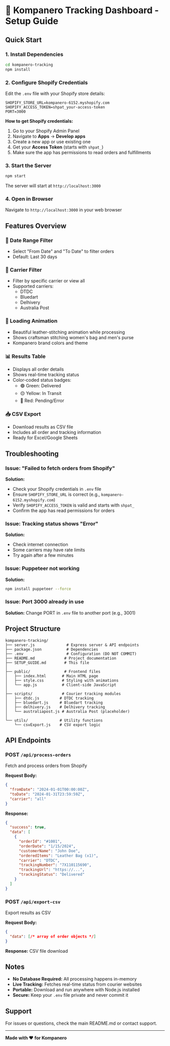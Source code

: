 # 🚀 Kompanero Tracking Dashboard - Setup Guide

## Quick Start

### 1. Install Dependencies
```bash
cd kompanero-tracking
npm install
```

### 2. Configure Shopify Credentials

Edit the `.env` file with your Shopify store details:

```env
SHOPIFY_STORE_URL=kompanero-6152.myshopify.com
SHOPIFY_ACCESS_TOKEN=shpat_your-access-token
PORT=3000
```

**How to get Shopify credentials:**
1. Go to your Shopify Admin Panel
2. Navigate to **Apps** → **Develop apps**
3. Create a new app or use existing one
4. Get your **Access Token** (starts with `shpat_`)
5. Make sure the app has permissions to read orders and fulfillments

### 3. Start the Server
```bash
npm start
```

The server will start at `http://localhost:3000`

### 4. Open in Browser
Navigate to `http://localhost:3000` in your web browser

## Features Overview

### 📅 Date Range Filter
- Select "From Date" and "To Date" to filter orders
- Default: Last 30 days

### 🚚 Carrier Filter
- Filter by specific carrier or view all
- Supported carriers:
  - DTDC
  - Bluedart
  - Delhivery
  - Australia Post

### 🎨 Loading Animation
- Beautiful leather-stitching animation while processing
- Shows craftsman stitching women's bag and men's purse
- Kompanero brand colors and theme

### 📊 Results Table
- Displays all order details
- Shows real-time tracking status
- Color-coded status badges:
  - 🟢 Green: Delivered
  - 🟡 Yellow: In Transit
  - 🔴 Red: Pending/Error

### 📥 CSV Export
- Download results as CSV file
- Includes all order and tracking information
- Ready for Excel/Google Sheets

## Troubleshooting

### Issue: "Failed to fetch orders from Shopify"
**Solution:** 
- Check your Shopify credentials in `.env` file
- Ensure `SHOPIFY_STORE_URL` is correct (e.g., `kompanero-6152.myshopify.com`)
- Verify `SHOPIFY_ACCESS_TOKEN` is valid and starts with `shpat_`
- Confirm the app has read permissions for orders

### Issue: Tracking status shows "Error"
**Solution:** 
- Check internet connection
- Some carriers may have rate limits
- Try again after a few minutes

### Issue: Puppeteer not working
**Solution:** 
```bash
npm install puppeteer --force
```

### Issue: Port 3000 already in use
**Solution:** Change PORT in `.env` file to another port (e.g., 3001)

## Project Structure

```
kompanero-tracking/
├── server.js              # Express server & API endpoints
├── package.json           # Dependencies
├── .env                   # Configuration (DO NOT COMMIT)
├── README.md             # Project documentation
├── SETUP_GUIDE.md        # This file
│
├── public/               # Frontend files
│   ├── index.html       # Main HTML page
│   ├── style.css        # Styling with animations
│   └── app.js           # Client-side JavaScript
│
├── scripts/             # Courier tracking modules
│   ├── dtdc.js         # DTDC tracking
│   ├── bluedart.js     # Bluedart tracking
│   ├── delhivery.js    # Delhivery tracking
│   └── australiapost.js # Australia Post (placeholder)
│
└── utils/              # Utility functions
    └── csvExport.js    # CSV export logic
```

## API Endpoints

### POST `/api/process-orders`
Fetch and process orders from Shopify

**Request Body:**
```json
{
  "fromDate": "2024-01-01T00:00:00Z",
  "toDate": "2024-01-31T23:59:59Z",
  "carrier": "all"
}
```

**Response:**
```json
{
  "success": true,
  "data": [
    {
      "orderId": "#1001",
      "orderDate": "1/15/2024",
      "customerName": "John Doe",
      "orderedItems": "Leather Bag (x1)",
      "carrier": "DTDC",
      "trackingNumber": "7X110115690",
      "trackingUrl": "https://...",
      "trackingStatus": "Delivered"
    }
  ]
}
```

### POST `/api/export-csv`
Export results as CSV

**Request Body:**
```json
{
  "data": [/* array of order objects */]
}
```

**Response:** CSV file download

## Notes

- **No Database Required:** All processing happens in-memory
- **Live Tracking:** Fetches real-time status from courier websites
- **Portable:** Download and run anywhere with Node.js installed
- **Secure:** Keep your `.env` file private and never commit it

## Support

For issues or questions, check the main README.md or contact support.

---

**Made with ❤️ for Kompanero**

